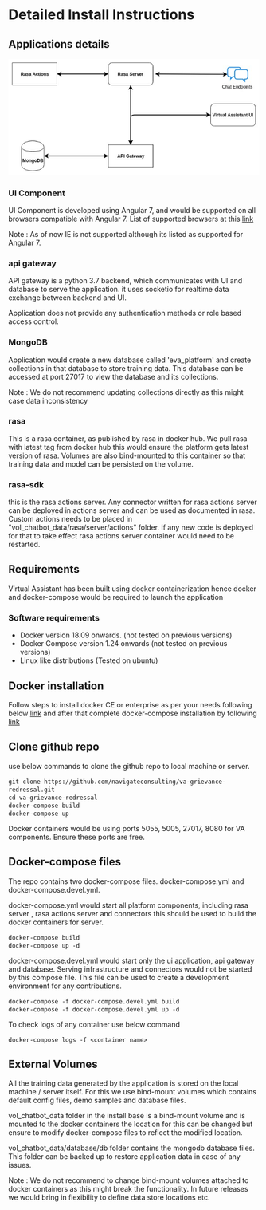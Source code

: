 # Detailed Install Instructions 

## Applications details 

![Virtual Assistant](../assets/Virtual%20Assistant%20Arch.jpg)


### UI Component
UI Component is developed using Angular 7, and would be supported on all browsers compatible with Angular 7.
List of supported browsers at this [link](https://angular.io/guide/browser-support)
 
 Note : As of now IE is not supported although its listed as supported for Angular 7.
 
### api gateway
 API gateway is a python 3.7 backend, which communicates with UI and database to serve the application. 
 it uses socketio for realtime data exchange between backend and UI.
 
 Application does not provide any authentication methods or role based access control.
 
### MongoDB 
 Application would create a new database called 'eva_platform' and create collections in that database to store training data.
 This database can be accessed at port 27017 to view the database and its collections. 
 
 Note : We do not recommend updating collections directly as this might case data inconsistency
 
### rasa 
 This is a rasa container, as published by rasa in docker hub. We pull rasa with latest tag 
 from docker hub this would ensure the platform gets latest version of rasa. Volumes are also bind-mounted to this container
 so that training data and model can be persisted on the volume.
 
### rasa-sdk 
this is the rasa actions server. Any connector written for rasa actions server can be 
deployed in actions server and can be used as documented in rasa. 
Custom actions needs to be placed in "vol_chatbot_data/rasa/server/actions" folder. If any new 
code is deployed for that to take effect rasa actions server container would need to be restarted.         
    

## Requirements

Virtual Assistant has been built using docker containerization hence docker and docker-compose would be required to launch the application

### Software requirements 

   - Docker version 18.09 onwards. (not tested on previous versions)
   - Docker Compose version 1.24 onwards (not tested on previous versions)
   - Linux like distributions (Tested on ubuntu)
   

## Docker installation 

Follow steps to install docker CE or enterprise as per your needs following below [link](https://docs.docker.com/install/)
and after that complete docker-compose installation by following [link](https://docs.docker.com/compose/install/)

## Clone github repo 

use below commands to clone the github repo to local machine or server.
    
    git clone https://github.com/navigateconsulting/va-grievance-redressal.git
    cd va-grievance-redressal
    docker-compose build
    docker-compose up
    
Docker containers would be using ports 5055, 5005, 27017, 8080 for VA components. Ensure these ports are free.

## Docker-compose files 

The repo contains two docker-compose files. docker-compose.yml and docker-compose.devel.yml. 

docker-compose.yml would start all platform components, including rasa server , rasa actions server and connectors
this should be used to build the docker containers for server.

    docker-compose build
    docker-compose up -d

docker-compose.devel.yml would start only the ui application, api gateway and database. 
Serving infrastructure and connectors would not be started by this compose file. This file can be used to 
create a development environment for any contributions.      

    docker-compose -f docker-compose.devel.yml build
    docker-compose -f docker-compose.devel.yml up -d
    
To check logs of any container use below command 

    docker-compose logs -f <container name>
    
## External Volumes

All the training data generated by the application is stored on the local machine / server itself. For this we use 
bind-mount volumes which contains default config files, demo samples and database files. 

vol_chatbot_data folder in the install base is a bind-mount volume and is mounted to the docker containers 
the location for this can be changed but ensure to modify docker-compose files to reflect the modified location.

vol_chatbot_data/database/db folder contains the mongodb database files. This folder can be backed up to restore 
application data in case of any issues.

Note : We do not recommend to change bind-mount volumes attached to docker containers as this might break the functionality.
In future releases we would bring in flexibility to define data store locations etc. 



